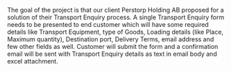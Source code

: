 The goal of the project is that our client Perstorp Holding AB proposed for a solution of their Transport Enquiry process. 
A single Transport Enquiry form needs to be presented to end customer which will have some required details like Transport Equipment, type of Goods, Loading details (like Place, Maximum quantity), Destination port, Delivery Terms, email address and few other fields as well. 
Customer will submit the form and a confirmation email will be sent with Transport Enquiry details as text in email body and excel attachment.

